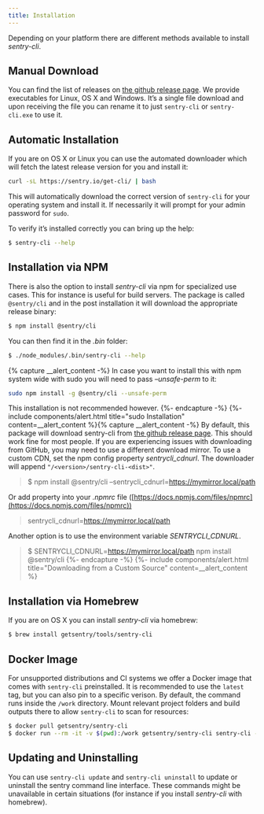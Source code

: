 ```yaml
---
title: Installation
---
```


Depending on your platform there are different methods available to install _sentry-cli_.

## Manual Download

You can find the list of releases on [the github release page](https://github.com/getsentry/sentry-cli/releases/). We provide executables for Linux, OS X and Windows. It’s a single file download and upon receiving the file you can rename it to just `sentry-cli` or `sentry-cli.exe` to use it.

## Automatic Installation

If you are on OS X or Linux you can use the automated downloader which will fetch the latest release version for you and install it:

```bash
curl -sL https://sentry.io/get-cli/ | bash
```

This will automatically download the correct version of `sentry-cli` for your operating system and install it. If necessarily it will prompt for your admin password for `sudo`.

To verify it’s installed correctly you can bring up the help:

```bash
$ sentry-cli --help
```

## Installation via NPM

There is also the option to install _sentry-cli_ via npm for specialized use cases. This for instance is useful for build servers. The package is called `@sentry/cli` and in the post installation it will download the appropriate release binary:

```bash
$ npm install @sentry/cli
```

You can then find it in the _.bin_ folder:

```bash
$ ./node_modules/.bin/sentry-cli --help
```

{% capture __alert_content -%}
In case you want to install this with npm system wide with sudo you will need to pass _–unsafe-perm_ to it:

```bash
sudo npm install -g @sentry/cli --unsafe-perm
```

This installation is not recommended however.
{%- endcapture -%}
{%- include components/alert.html
  title="sudo Installation"
  content=__alert_content
%}{% capture __alert_content -%}
By default, this package will download sentry-cli from [the github release page](https://github.com/getsentry/sentry-cli/releases/). This should work fine for most people. If you are experiencing issues with downloading from GitHub, you may need to use a different download mirror. To use a custom CDN, set the npm config property _sentrycli_cdnurl_. The downloader will append `"/<version>/sentry-cli-<dist>"`.

> $ npm install @sentry/cli –sentrycli_cdnurl=https://mymirror.local/path

Or add property into your _.npmrc_ file ([https://docs.npmjs.com/files/npmrc](https://docs.npmjs.com/files/npmrc))

> sentrycli_cdnurl=https://mymirror.local/path

Another option is to use the environment variable _SENTRYCLI_CDNURL_.

> $ SENTRYCLI_CDNURL=https://mymirror.local/path npm install @sentry/cli
{%- endcapture -%}
{%- include components/alert.html
  title="Downloading from a Custom Source"
  content=__alert_content
%}

## Installation via Homebrew

If you are on OS X you can install _sentry-cli_ via homebrew:

```bash
$ brew install getsentry/tools/sentry-cli
```

## Docker Image

For unsupported distributions and CI systems we offer a Docker image that comes with `sentry-cli` preinstalled. It is recommended to use the `latest` tag, but you can also pin to a specific verison. By default, the command runs inside the `/work` directory. Mount relevant project folders and build outputs there to allow `sentry-cli` to scan for resources:

```bash
$ docker pull getsentry/sentry-cli
$ docker run --rm -it -v $(pwd):/work getsentry/sentry-cli sentry-cli --help
```

## Updating and Uninstalling

You can use `sentry-cli update` and `sentry-cli uninstall` to update or uninstall the sentry command line interface. These commands might be unavailable in certain situations (for instance if you install _sentry-cli_ with homebrew).
